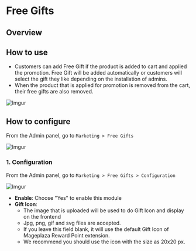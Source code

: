 # Free Gifts
## Overview


## How to use

- Customers can add Free Gift if the product is added to cart and applied the promotion. Free Gift will be added automatically or customers will select the gift they like depending on the installation of admins.
- When the product that is applied for promotion is removed from the cart, their free gifts are also removed.

![Imgur](https://i.imgur.com/3CFLTaG.png)

## How to configure

From the Admin panel, go to `Marketing > Free Gifts`

![Imgur](https://i.imgur.com/dWZ4sT6.png)

### 1. Configuration

From the Admin panel, go to `Marketing > Free Gifts > Configuration`

![Imgur](https://i.imgur.com/1qG9Zt9.png)

- **Enable**: Choose "Yes" to enable this module
- **Gift Icon**:
  - The image that is uploaded will be used to do Gift Icon and display on the frontend
  - Jpg, png, gif and svg files are accepted.
  - If you leave this field blank, it will use the default Gift Icon of Mageplaza Reward Point extension.
  - We recommend you should use the icon with the size as 20x20 px.
  
